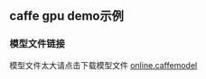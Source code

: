 ## caffe gpu demo示例

### 模型文件链接
模型文件太大请点击下载模型文件
[online.caffemodel](http://wos.58cdn.com.cn/nOlKjIhGntU/dlinference/online.caffemodel)